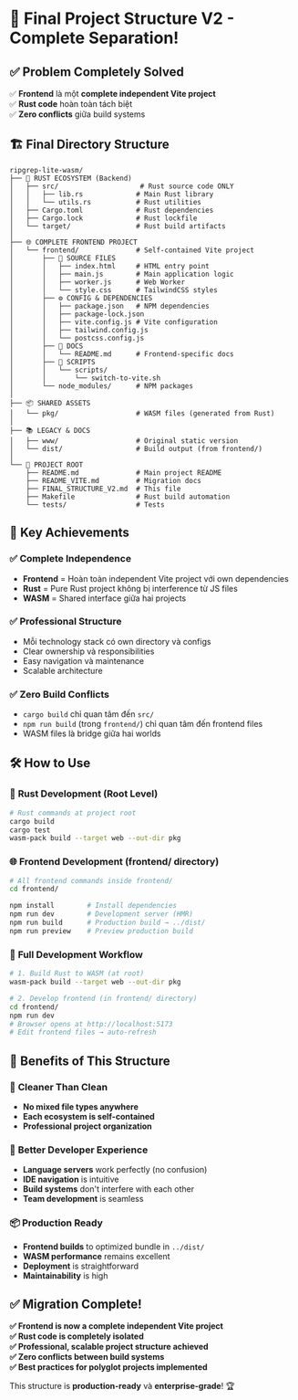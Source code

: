 # 🎉 Final Project Structure V2 - Complete Separation!

## ✅ **Problem Completely Solved**
✅ **Frontend** là một **complete independent Vite project**  
✅ **Rust code** hoàn toàn tách biệt  
✅ **Zero conflicts** giữa build systems  

## 🏗️ **Final Directory Structure**

```
ripgrep-lite-wasm/
├── 🦀 RUST ECOSYSTEM (Backend)
│   ├── src/                    # Rust source code ONLY
│   │   ├── lib.rs             # Main Rust library
│   │   └── utils.rs           # Rust utilities
│   ├── Cargo.toml             # Rust dependencies
│   ├── Cargo.lock             # Rust lockfile
│   └── target/                # Rust build artifacts
│
├── 🌐 COMPLETE FRONTEND PROJECT
│   └── frontend/              # Self-contained Vite project
│       ├── 📄 SOURCE FILES
│       │   ├── index.html     # HTML entry point
│       │   ├── main.js        # Main application logic
│       │   ├── worker.js      # Web Worker
│       │   └── style.css      # TailwindCSS styles
│       ├── ⚙️ CONFIG & DEPENDENCIES
│       │   ├── package.json   # NPM dependencies
│       │   ├── package-lock.json
│       │   ├── vite.config.js # Vite configuration
│       │   ├── tailwind.config.js
│       │   └── postcss.config.js
│       ├── 📝 DOCS
│       │   └── README.md      # Frontend-specific docs
│       ├── 🔧 SCRIPTS
│       │   └── scripts/
│       │       └── switch-to-vite.sh
│       └── node_modules/      # NPM packages
│
├── 📦 SHARED ASSETS
│   └── pkg/                   # WASM files (generated from Rust)
│
├── 📚 LEGACY & DOCS
│   ├── www/                   # Original static version
│   └── dist/                  # Build output (from frontend/)
│
└── 🔧 PROJECT ROOT
    ├── README.md              # Main project README
    ├── README_VITE.md         # Migration docs
    ├── FINAL_STRUCTURE_V2.md  # This file
    ├── Makefile               # Rust build automation
    └── tests/                 # Tests
```

## 🎯 **Key Achievements**

### ✅ **Complete Independence**
- **Frontend** = Hoàn toàn independent Vite project với own dependencies
- **Rust** = Pure Rust project không bị interference từ JS files
- **WASM** = Shared interface giữa hai projects

### ✅ **Professional Structure**
- Mỗi technology stack có own directory và configs
- Clear ownership và responsibilities
- Easy navigation và maintenance
- Scalable architecture

### ✅ **Zero Build Conflicts**
- `cargo build` chỉ quan tâm đến `src/`
- `npm run build` (trong `frontend/`) chỉ quan tâm đến frontend files
- WASM files là bridge giữa hai worlds

## 🛠️ **How to Use**

### 🦀 **Rust Development (Root Level)**
```bash
# Rust commands at project root
cargo build
cargo test
wasm-pack build --target web --out-dir pkg
```

### 🌐 **Frontend Development (frontend/ directory)**
```bash
# All frontend commands inside frontend/
cd frontend/

npm install        # Install dependencies
npm run dev        # Development server (HMR)
npm run build      # Production build → ../dist/
npm run preview    # Preview production build
```

### 🔄 **Full Development Workflow**
```bash
# 1. Build Rust to WASM (at root)
wasm-pack build --target web --out-dir pkg

# 2. Develop frontend (in frontend/ directory)
cd frontend/
npm run dev
# Browser opens at http://localhost:5173
# Edit frontend files → auto-refresh
```

## 🎊 **Benefits of This Structure**

### 🧹 **Cleaner Than Clean**
- **No mixed file types anywhere**
- **Each ecosystem is self-contained**
- **Professional project organization**

### 🚀 **Better Developer Experience**
- **Language servers** work perfectly (no confusion)
- **IDE navigation** is intuitive
- **Build systems** don't interfere with each other
- **Team development** is seamless

### 📦 **Production Ready**
- **Frontend builds** to optimized bundle in `../dist/`
- **WASM performance** remains excellent
- **Deployment** is straightforward
- **Maintainability** is high

## ✅ **Migration Complete!**

**✅ Frontend is now a complete independent Vite project**  
**✅ Rust code is completely isolated**  
**✅ Professional, scalable project structure achieved**  
**✅ Zero conflicts between build systems**  
**✅ Best practices for polyglot projects implemented**

This structure is **production-ready** và **enterprise-grade**! 🏆 